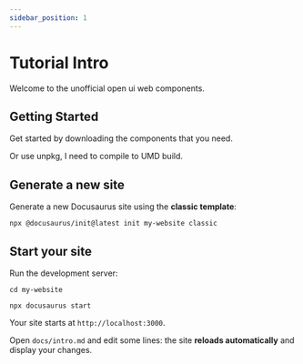 ```yaml
---
sidebar_position: 1
---
```


# Tutorial Intro

Welcome to the unofficial open ui web components.

## Getting Started

Get started by downloading the components that you need.

Or use unpkg, I need to compile to UMD build.

## Generate a new site

Generate a new Docusaurus site using the **classic template**:

```shell
npx @docusaurus/init@latest init my-website classic
```

## Start your site

Run the development server:

```shell
cd my-website

npx docusaurus start
```

Your site starts at `http://localhost:3000`.

Open `docs/intro.md` and edit some lines: the site **reloads automatically** and display your changes.
